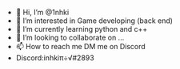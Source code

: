 - 👋 Hi, I’m @1nhki
- 👀 I’m interested in Game developing (back end)
- 🌱 I’m currently learning python and c++
- 💞️ I’m looking to collaborate on ...
- 📫 How to reach me  DM me on  Discord
- Discord:inhkiπ÷√#2893

<!---
1nhki/1nhki is a ✨ special ✨ repository because its `README.md` (this file) appears on your GitHub profile.
You can click the Preview link to take a look at your changes.
--->
